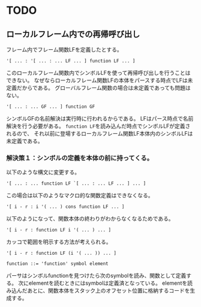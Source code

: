 # TODO

## ローカルフレーム内での再帰呼び出し

フレーム内でフレーム関数LFを定義したとする。

```
'[ ... : '[ ... : ... LF ... ] function LF ... ]
```

このローカルフレーム関数内でシンボルLFを使って再帰呼び出しを行うことはできない。
なぜならローカルフレーム関数LFの本体をパースする時点でLFは未定義だからである。
グローバルフレーム関数の場合は未定義であっても問題はない。

```
'[ ... : ... GF ... ] function GF
```

シンボルGFの名前解決は実行時に行われるからである。
LFはパース時点で名前解決を行う必要がある。
```function LF```を読み込んだ時点でシンボルLFが定義されるので、
それ以前に登場するローカルフレーム関数LF本体内のシンボルLFは未定義である。

### 解決策１：シンボルの定義を本体の前に持ってくる。

以下のような構文に変更する。

```
'[ ... : ... function LF `[ ... : ... LF ... ] ... ]
```

この場合は以下のようなマクロ的な関数定義はできなくなる。

```
'[ i - r : i '( ... ) cons function LF ... ]
```

以下のようになって、関数本体の終わりがわからなくなるためである。

```
'[ i - r : function LF i '( ... ) ... ]
```

カッコで範囲を明示する方法が考えられる。

```
'[ i - r : function LF (i '( ... )) ... ]
```

```
function ::= 'function' symbol element
```

パーサはシンボルfunctionを見つけたら次のsymbolを読み、関数として定義する。
次にelementを読むときにはsymbolは定義済となっている。
elementを読み込んだあとに、関数本体をスタック上のオフセット位置に格納するコードを生成する。